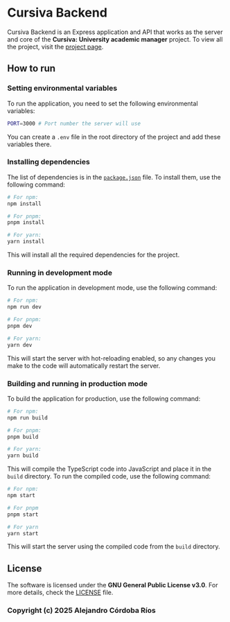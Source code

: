# Cursiva Backend

Cursiva Backend is an Express application and API that works as the server and core of the **Cursiva: University academic manager** project. To view all the project, visit the [project page](https://github.com/users/lejito/projects/4?pane=info).

## How to run

### Setting environmental variables

To run the application, you need to set the following environmental variables:

```bash
PORT=3000 # Port number the server will use
```

You can create a `.env` file in the root directory of the project and add these variables there.

### Installing dependencies

The list of dependencies is in the [`package.json`](package.json) file. To install them, use the following command:

```bash
# For npm:
npm install

# For pnpm:
pnpm install

# For yarn:
yarn install
```

This will install all the required dependencies for the project.

### Running in development mode

To run the application in development mode, use the following command:

```bash
# For npm:
npm run dev

# For pnpm:
pnpm dev

# For yarn:
yarn dev
```

This will start the server with hot-reloading enabled, so any changes you make to the code will automatically restart the server.

### Building and running in production mode

To build the application for production, use the following command:

```bash
# For npm:
npm run build

# For pnpm:
pnpm build

# For yarn:
yarn build
```

This will compile the TypeScript code into JavaScript and place it in the `build` directory. To run the compiled code, use the following command:

```bash
# For npm:
npm start

# For pnpm
pnpm start

# For yarn
yarn start
```

This will start the server using the compiled code from the `build` directory.

## License

The software is licensed under the **GNU General Public License v3.0**. For more details, check the [LICENSE](LICENSE) file.

### Copyright (c) 2025 Alejandro Córdoba Ríos
